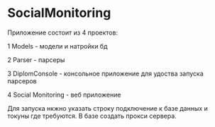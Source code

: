 # SocialMonitoring

Приложение состоит из 4 проектов:

1 Models - модели и натройки бд

2 Parser - парсеры

3 DiplomConsole - консольное приложение для удоства запуска парсеров

4 Social Monitoring - веб приложение

Для запуска нкжно указать строку подключение к базе данных и токуны где требуются. В базе создать прокси сервера. 

